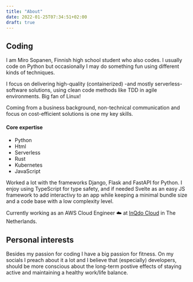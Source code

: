 ```yaml
---
title: "About"
date: 2022-01-25T07:34:51+02:00
draft: true
---
```


## Coding

I am Miro Sopanen, Finnish high school student who also codes. I usually code on Python but occasionally I may do something fun using different kinds of techniques.

I focus on delivering high-quality (containerized) -and mostly serverless- software solutions, using clean code methods like TDD in agile environments. Big fan of Linux!

Coming from a business background, non-technical communication and focus on cost-efficient solutions is one my key skills.

#### Core expertise

- Python
- Html
- Serverless
- Rust
- Kubernetes
- JavaScript

Worked a lot with the frameworks Django, Flask and FastAPI for Python. I enjoy using TypeScript for type safety, and if needed Svelte as an easy JS framework to add interactivy to an app while keeping a minimal bundle size and a code base with a low complexity level.

Currently working as an AWS Cloud Engineer :cloud: at [InQdo Cloud](https://www.inqdo.com/cloud/?lang=en) in The Netherlands.

## Personal interests

Besides my passion for coding I have a big passion for fitness. On my socials I preach about it a lot and I believe that (especially) developers, should be more conscious about the long-term postive effects of staying active and maintaining a healthy work/life balance.
